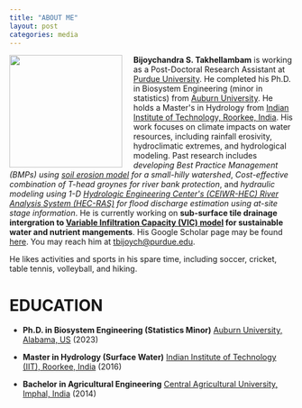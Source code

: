 ```yaml
---
title: "ABOUT ME"
layout: post
categories: media
---
```


 <img align="left" width="200" src="/File/profile.png" style="margin-right: 20px;">

**Bijoychandra S. Takhellambam** is working as a Post-Doctoral Research Assistant at [Purdue University](https://ag.purdue.edu/PI2/tbijoych). He completed his Ph.D. in Biosystem Engineering (minor in statistics) from [Auburn University](https://www.eng.auburn.edu/bsen/). He holds a Master's in Hydrology from [Indian Institute of Technology, Roorkee, India](https://hy.iitr.ac.in/). His work focuses on climate impacts on water resources, including rainfall erosivity, hydroclimatic extremes, and hydrological modeling. Past research includes *developing Best Practice Management (BMPs) using [soil erosion model](https://www.fs.usda.gov/ccrc/tool/watershed-erosion-prediction-project-wepp) for a small-hilly watershed*, *Cost-effective combination of T-head groynes for river bank protection*, and *hydraulic modeling using 1-D [Hydrologic Engineering Center's (CEIWR-HEC) River Analysis System (HEC-RAS)](https://www.hec.usace.army.mil/software/hec-ras/) for flood discharge estimation using at-site stage information*. He is currently working on **sub-surface tile drainage intergration to [Variable Infiltration Capacity (VIC) model](https://vic.readthedocs.io/en/master/Overview/ModelOverview/) for sustainable water and nutrient mangements**. His Google Scholar page may be found [here](https://scholar.google.com/citations?user=I6bZieUAAAAJ&hl=en). You may reach him at tbijoych@purdue.edu. 

He likes activities and sports in his spare time, including soccer, cricket, table tennis, volleyball, and hiking.

# EDUCATION

- **Ph.D. in Biosystem Engineering (Statistics Minor)**
  [Auburn University, Alabama, US](https://www.eng.auburn.edu/bsen/)
  (2023)

- **Master in Hydrology (Surface Water)**
  [Indian Institute of Technology (IIT), Roorkee, India](https://hy.iitr.ac.in/)
  (2016)

- **Bachelor in Agricultural Engineering**
  [Central Agricultural University, Imphal, India](https://caephtcau.nic.in/)
  (2014)


 
